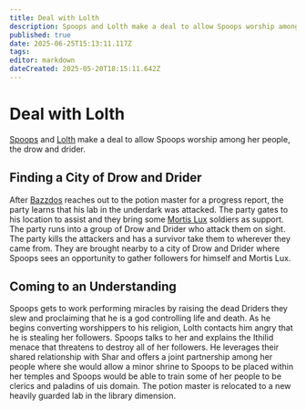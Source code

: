 ```yaml
---
title: Deal with Lolth
description: Spoops and Lolth make a deal to allow Spoops worship among her people’s
published: true
date: 2025-06-25T15:13:11.117Z
tags: 
editor: markdown
dateCreated: 2025-05-20T18:15:11.642Z
---
```


# Deal with Lolth
[Spoops](/characters/spoops) and [Lolth](/characters/lolth) make a deal to allow Spoops worship among her people, the drow and drider. 

## Finding a City of Drow and Drider
After [Bazzdos](/characters/bazzdos) reaches out to the potion master for a progress report, the party learns that his lab in the underdark was attacked. The party gates to his location to assist and they bring some [Mortis Lux](/organizations/mortis-lux) soldiers as support. The party runs into a group of Drow and Drider who attack them on sight. The party kills the attackers and has a survivor take them to wherever they came from. They are brought nearby to a city of Drow and Drider where Spoops sees an opportunity to gather followers for himself and Mortis Lux. 

## Coming to an Understanding
Spoops gets to work performing miracles by raising the dead Driders they slew and proclaiming that he is a god controlling life and death. As he begins converting worshippers to his religion, Lolth contacts him angry that he is stealing her followers. Spoops talks to her and explains the Ithilid menace that threatens to destroy all of her followers. He leverages their shared relationship with Shar and offers a joint partnership among her people where she would allow a minor shrine to Spoops to be placed within her temples and Spoops would be able to train some of her people to be clerics and paladins of uis domain. The potion master is relocated to a new heavily guarded lab in the library dimension.